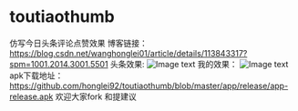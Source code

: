# toutiaothumb
仿写今日头条评论点赞效果
博客链接：https://blog.csdn.net/wanghonglei01/article/details/113843317?spm=1001.2014.3001.5501
头条效果:
![Image text](https://github.com/honglei92/toutiaothumb/blob/master/file/20210218120920417.gif)
我的效果：
![Image text](https://github.com/honglei92/toutiaothumb/blob/master/file/whl.gif)
apk下载地址：
https://github.com/honglei92/toutiaothumb/blob/master/app/release/app-release.apk
欢迎大家fork 和提建议


